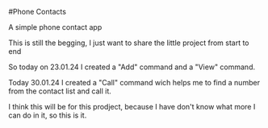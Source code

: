#Phone Contacts

A simple phone contact app

This is still the begging, I just want to share the little project from start to end 

So today on 23.01.24 I created a "Add" command and a "View" command.

Today 30.01.24 I created a "Call" command wich helps me to find a number from the contact list and call it.

I think this will be for this prodject, because I have don't know what more I can do in it, so this is it.
